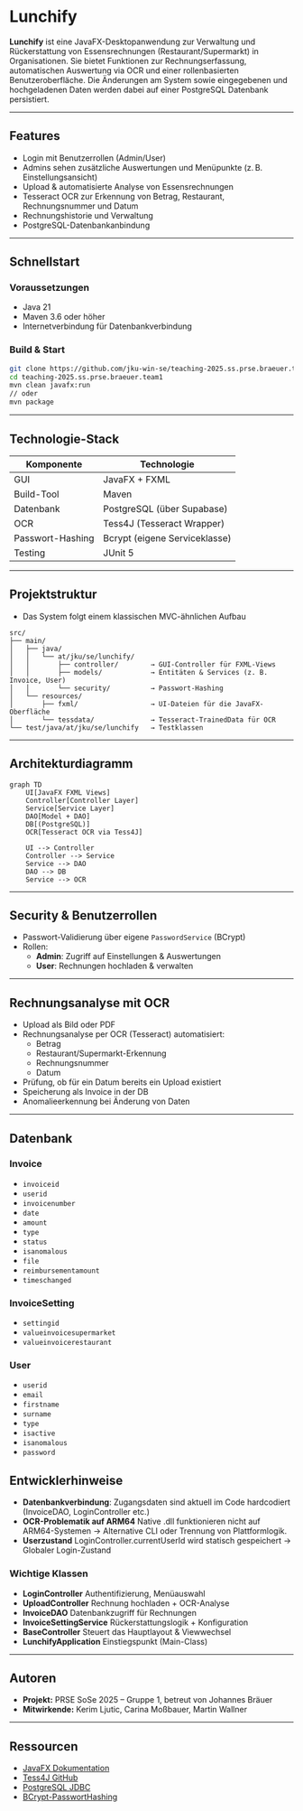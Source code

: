 # Lunchify

**Lunchify** ist eine JavaFX-Desktopanwendung zur Verwaltung und Rückerstattung von Essensrechnungen (Restaurant/Supermarkt) in Organisationen. Sie bietet Funktionen zur Rechnungserfassung, automatischen Auswertung via OCR und einer rollenbasierten Benutzeroberfläche. Die Änderungen am System sowie eingegebenen und hochgeladenen Daten werden dabei auf einer PostgreSQL Datenbank persistiert.

---

## Features

- Login mit Benutzerrollen (Admin/User)
- Admins sehen zusätzliche Auswertungen und Menüpunkte (z. B. Einstellungsansicht)
- Upload & automatisierte Analyse von Essensrechnungen
- Tesseract OCR zur Erkennung von Betrag, Restaurant, Rechnungsnummer und Datum
- Rechnungshistorie und Verwaltung
- PostgreSQL-Datenbankanbindung

---

## Schnellstart

### Voraussetzungen
- Java 21
- Maven 3.6 oder höher
- Internetverbindung für Datenbankverbindung

### Build & Start
```bash
git clone https://github.com/jku-win-se/teaching-2025.ss.prse.braeuer.team1.git
cd teaching-2025.ss.prse.braeuer.team1
mvn clean javafx:run
// oder
mvn package
```

---

## Technologie-Stack

| Komponente       | Technologie                     |
|------------------|---------------------------------|
| GUI              | JavaFX + FXML                   |
| Build-Tool       | Maven                           |
| Datenbank        | PostgreSQL (über Supabase)      |
| OCR              | Tess4J (Tesseract Wrapper)      |
| Passwort-Hashing | Bcrypt (eigene Serviceklasse)   |
| Testing          | JUnit 5                         |

---


## Projektstruktur

- Das System folgt einem klassischen MVC-ähnlichen Aufbau
```
src/
├── main/
│   ├── java/
│   │   └── at/jku/se/lunchify/
│   │       ├── controller/        → GUI-Controller für FXML-Views
│   │       ├── models/            → Entitäten & Services (z. B. Invoice, User)
│   │       └── security/          → Passwort-Hashing
│   └── resources/
│       ├── fxml/                  → UI-Dateien für die JavaFX-Oberfläche
│       └── tessdata/              → Tesseract-TrainedData für OCR
└── test/java/at/jku/se/lunchify   → Testklassen 
```


---

## Architekturdiagramm

```mermaid
graph TD
    UI[JavaFX FXML Views]
    Controller[Controller Layer]
    Service[Service Layer]
    DAO[Model + DAO]
    DB[(PostgreSQL)]
    OCR[Tesseract OCR via Tess4J]

    UI --> Controller
    Controller --> Service
    Service --> DAO
    DAO --> DB
    Service --> OCR
```

---

## Security & Benutzerrollen

- Passwort-Validierung über eigene `PasswordService` (BCrypt)
- Rollen:
  - **Admin**: Zugriff auf Einstellungen & Auswertungen
  - **User**: Rechnungen hochladen & verwalten

---

## Rechnungsanalyse mit OCR

- Upload als Bild oder PDF
- Rechnungsanalyse per OCR (Tesseract) automatisiert:
  - Betrag
  - Restaurant/Supermarkt-Erkennung
  - Rechnungsnummer
  - Datum
- Prüfung, ob für ein Datum bereits ein Upload existiert
- Speicherung als Invoice in der DB
- Anomalieerkennung bei Änderung von Daten

---

## Datenbank

### Invoice
- `invoiceid`
- `userid`
- `invoicenumber`
- `date`
- `amount`
- `type`
- `status`
- `isanomalous`
- `file`
- `reimbursementamount`
- `timeschanged`

### InvoiceSetting
- `settingid`
- `valueinvoicesupermarket`
- `valueinvoicerestaurant`

### User
- `userid`
- `email`
- `firstname`
- `surname`
- `type`
- `isactive`
- `isanomalous`
- `password`


## Entwicklerhinweise

- **Datenbankverbindung**: Zugangsdaten sind aktuell im Code hardcodiert (InvoiceDAO, LoginController etc.)
- **OCR-Problematik auf ARM64** Native .dll funktionieren nicht auf ARM64-Systemen → Alternative CLI oder Trennung von Plattformlogik.
- **Userzustand** LoginController.currentUserId wird statisch gespeichert → Globaler Login-Zustand

### Wichtige Klassen
- **LoginController**	Authentifizierung, Menüauswahl
- **UploadController**	Rechnung hochladen + OCR-Analyse
- **InvoiceDAO**	Datenbankzugriff für Rechnungen
- **InvoiceSettingService**	Rückerstattungslogik + Konfiguration
- **BaseController**	Steuert das Hauptlayout & Viewwechsel
- **LunchifyApplication**	Einstiegspunkt (Main-Class)
---

## Autoren

- **Projekt:** PRSE SoSe 2025 – Gruppe 1, betreut von Johannes Bräuer
- **Mitwirkende:** Kerim Ljutic, Carina Moßbauer, Martin Wallner

---

## Ressourcen

- [JavaFX Dokumentation](https://openjfx.io/)
- [Tess4J GitHub](https://github.com/nguyenq/tess4j)
- [PostgreSQL JDBC](https://jdbc.postgresql.org/)
- [BCrypt-PasswortHashing](https://dev.to/kailashnirmal/understanding-bcrypt-the-secure-way-to-hash-passwords-aj5)